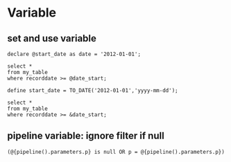 # Variable

## set and use variable
```
declare @start_date as date = '2012-01-01';
 
select *
from my_table
where recorddate >= @date_start;
```

```
define start_date = TO_DATE('2012-01-01','yyyy-mm-dd');
 
select *
from my_table
where recorddate >= &date_start;
```

## pipeline variable: ignore filter if null
```
(@{pipeline().parameters.p} is null OR p = @{pipeline().parameters.p})
```
